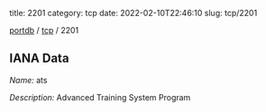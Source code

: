 title: 2201
category: tcp
date: 2022-02-10T22:46:10
slug: tcp/2201

[portdb](/) / [tcp](/category/tcp.html) / 2201


## IANA Data

_Name:_ ats

_Description:_ Advanced Training System Program

